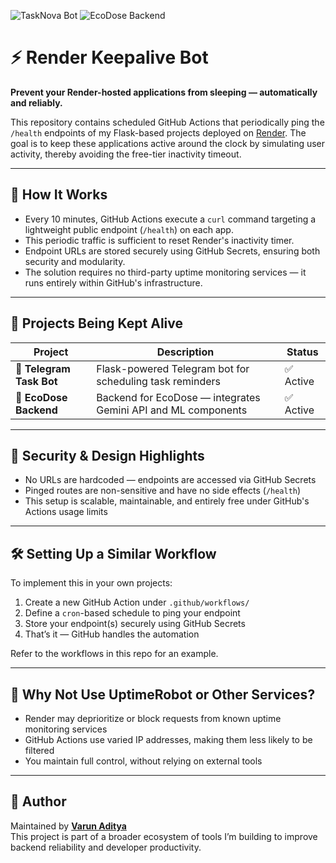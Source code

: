 ![TaskNova Bot](https://github.com/varunaditya27/render-keepalive-bot/actions/workflows/telegram-ping.yml/badge.svg)
![EcoDose Backend](https://github.com/varunaditya27/render-keepalive-bot/actions/workflows/ecodose-ping.yml/badge.svg)


# ⚡ Render Keepalive Bot

**Prevent your Render-hosted applications from sleeping — automatically and reliably.**

This repository contains scheduled GitHub Actions that periodically ping the `/health` endpoints of my Flask-based projects deployed on [Render](https://render.com). The goal is to keep these applications active around the clock by simulating user activity, thereby avoiding the free-tier inactivity timeout.

---

## 🚀 How It Works

- Every 10 minutes, GitHub Actions execute a `curl` command targeting a lightweight public endpoint (`/health`) on each app.
- This periodic traffic is sufficient to reset Render's inactivity timer.
- Endpoint URLs are stored securely using GitHub Secrets, ensuring both security and modularity.
- The solution requires no third-party uptime monitoring services — it runs entirely within GitHub's infrastructure.

---

## 📡 Projects Being Kept Alive

| Project               | Description                                                  | Status     |
|-----------------------|--------------------------------------------------------------|------------|
| 🧠 **Telegram Task Bot** | Flask-powered Telegram bot for scheduling task reminders       | ✅ Active |
| 🌿 **EcoDose Backend**   | Backend for EcoDose — integrates Gemini API and ML components | ✅ Active |

---

## 🔐 Security & Design Highlights

- No URLs are hardcoded — endpoints are accessed via GitHub Secrets
- Pinged routes are non-sensitive and have no side effects (`/health`)
- This setup is scalable, maintainable, and entirely free under GitHub's Actions usage limits

---

## 🛠️ Setting Up a Similar Workflow

To implement this in your own projects:

1. Create a new GitHub Action under `.github/workflows/`
2. Define a `cron`-based schedule to ping your endpoint
3. Store your endpoint(s) securely using GitHub Secrets
4. That’s it — GitHub handles the automation

Refer to the workflows in this repo for an example.

---

## 🤔 Why Not Use UptimeRobot or Other Services?

- Render may deprioritize or block requests from known uptime monitoring services
- GitHub Actions use varied IP addresses, making them less likely to be filtered
- You maintain full control, without relying on external tools

---

## 👤 Author

Maintained by [**Varun Aditya**](https://github.com/varunaditya27)  
This project is part of a broader ecosystem of tools I’m building to improve backend reliability and developer productivity.
